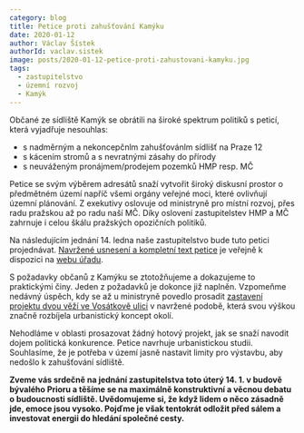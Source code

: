 ```yaml
---
category: blog
title: Petice proti zahušťování Kamýku
date: 2020-01-12
author: Václav Šístek
authorId: vaclav.sistek
image: posts/2020-01-12-petice-proti-zahustovani-kamyku.jpg
tags:
  - zastupitelstvo
  - územní rozvoj
  - Kamýk
---
```


Občané ze sídliště Kamýk se obrátili na široké spektrum politiků s peticí, která vyjadřuje nesouhlas:

 - s nadměrným a nekoncepčnlm zahušťovánlm sídlišť na Praze 12
 - s kácením stromů a s nevratnými zásahy do přírody
 - s neuváženým pronájmem/prodejem pozemků HMP resp. MČ

Petice se svým výběrem adresátů snaží vytvořit široký diskusní prostor o předmětném území napříč všemi orgány veřejné moci, které ovlivňují územní plánování. Z exekutivy oslovuje od ministryně pro místní rozvoj, přes radu pražskou až po radu naší MČ. Díky oslovení zastupitelstev HMP a MČ zahrnuje i celou škálu pražských opozičních politiků.

Na následujícím jednání 14. ledna naše zastupitelstvo bude tuto petici projednávat. [Navržené usnesení a kompletní text petice](https://www.praha12.cz/assets/File.ashx?id_org=80112&id_dokumenty=74141) je veřejně k dispozici na [webu úřadu](https://www.praha12.cz/pozvanka-na-11-zasedani-zastupitelstva-mc-praha-12/d-74120/p1=63886).

S požadavky občanů z Kamýku se ztotožňujeme a dokazujeme to praktickými činy. Jeden z požadavků je dokonce již naplněn. Vzpomeňme nedávný úspěch, kdy se až u ministryně povedlo prosadit [zastavení projektu dvou věží ve Vosátkově ulici](https://www.praha12.cz/rozhodnuto-dve-veze-na-kamyku-nebudou/d-74072) v navržené podobě, která svou výškou značně rozbíjela urbanistický koncept okolí.

Nehodláme v oblasti prosazovat žádný hotový projekt, jak se snaží navodit dojem politická konkurence. Petice navrhuje urbanistickou studii. Souhlasíme, že je potřeba v území jasně nastavit limity pro výstavbu, aby nedošlo k zahušťování sídliště.

**Zveme vás srdečně na jednání zastupitelstva toto úterý 14. 1. v budově bývalého Prioru a těšíme se na maximálně konstruktivní a věcnou debatu o budoucnosti sídliště. Uvědomujeme si, že když lidem o něco zásadně jde, emoce jsou vysoko. Pojďme je však tentokrát odložit před sálem a investovat energii do hledání společné cesty.**
